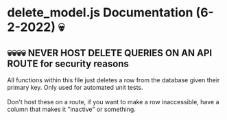 # **delete_model.js Documentation (6-2-2022) 💀**
## 💀💀💀💀 NEVER HOST DELETE QUERIES ON AN API ROUTE for security reasons
All functions within this file just deletes a row from the database given their primary key. Only used for automated unit tests. 
<br> <br> Don't host these on a route, if you want to make a row inaccessible, have a column that makes it "inactive" or something.